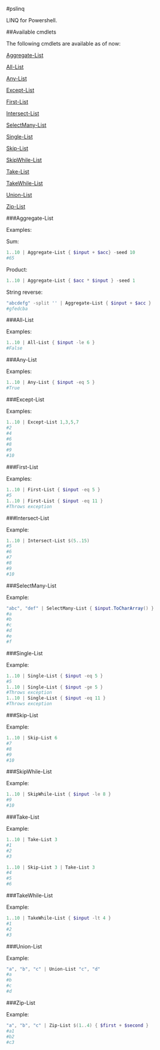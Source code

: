 #pslinq

LINQ for Powershell.

##Available cmdlets

The following cmdlets are available as of now:

[Aggregate-List](#aggregate-list)

[All-List](#all-list)

[Any-List](#any-list)

[Except-List](#except-list)

[First-List](#first-list)

[Intersect-List](#intersect-list)

[SelectMany-List](#selectmany-list)

[Single-List](#single-list)

[Skip-List](#skip-list)

[SkipWhile-List](#skipwhile-list)

[Take-List](#take-list)

[TakeWhile-List](#takewhile-list)

[Union-List](#union-list)

[Zip-List](#zip-list)


###Aggregate-List

Examples:

Sum:

```powershell
1..10 | Aggregate-List { $input + $acc} -seed 10
#65
```

Product:

```powershell
1..10 | Aggregate-List { $acc * $input } -seed 1
```

String reverse:

```powershell
"abcdefg" -split '' | Aggregate-List { $input + $acc }
#gfedcba
```

###All-List

Examples:

```powershell
1..10 | All-List { $input -le 6 }
#False
```

###Any-List

Examples:

```powershell
1..10 | Any-List { $input -eq 5 }
#True
```

###Except-List

Examples:

```powershell
1..10 | Except-List 1,3,5,7
#2
#4
#6
#8
#9
#10
```

###First-List

Examples:

```powershell
1..10 | First-List { $input -eq 5 }
#5
1..10 | First-List { $input -eq 11 }
#Throws exception
```

###Intersect-List

Example:

```powershell
1..10 | Intersect-List $(5..15)
#5
#6
#7
#8
#9
#10
```

###SelectMany-List

Example:

```powershell
"abc", "def" | SelectMany-List { $input.ToCharArray() }
#a
#b
#c
#d
#e
#f
```

###Single-List

Example:

```powershell
1..10 | Single-List { $input -eq 5 }
#5
1..10 | Single-List { $input -ge 5 }
#Throws exception
1..10 | Single-List { $input -eq 11 }
#Throws exception
```

###Skip-List

Example:

```powershell
1..10 | Skip-List 6
#7
#8
#9
#10
```

###SkipWhile-List

Example:

```powershell
1..10 | SkipWhile-List { $input -le 8 }
#9
#10
```

###Take-List

Example:

```powershell
1..10 | Take-List 3
#1
#2
#3

1..10 | Skip-List 3 | Take-List 3
#4
#5
#6
```

###TakeWhile-List

Example:

```powershell
1..10 | TakeWhile-List { $input -lt 4 }
#1
#2
#3
```

###Union-List

Example:

```powershell
"a", "b", "c" | Union-List "c", "d"
#a
#b
#c
#d
```

###Zip-List

Example:

```powershell
"a", "b", "c" | Zip-List $(1..4) { $first + $second }
#a1
#b2
#c3
```

